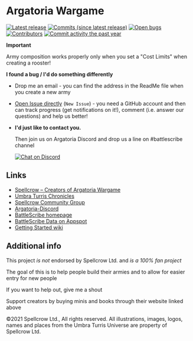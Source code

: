 Argatoria Wargame
=================

[![Latest release](https://img.shields.io/github/release/BSData/argatoria.svg?style=flat-square)](https://github.com/BSData/argatoria/releases/latest)
[![Commits (since latest release)](https://img.shields.io/github/commits-since/BSData/argatoria/latest.svg?style=flat-square)](https://github.com/BSData/argatoria/releases)
[![Open bugs](https://img.shields.io/github/issues/BSData/argatoria/bug.svg?style=flat-square&label=bugs)](https://github.com/BSData/argatoria/issues?q=is%3Aissue+is%3Aopen+label%3Abug)
[![Contributors](https://img.shields.io/github/contributors/BSData/argatoria.svg?style=flat-square)](https://github.com/BSData/argatoria/graphs/contributors)
[![Commit activity the past year](https://img.shields.io/github/commit-activity/y/BSData/argatoria.svg?style=flat-square)](https://github.com/BSData/argatoria/pulse/monthly)

__Important__

Army composition works properly only when you set a "Cost Limits" when creating a rooster!


__I found a bug / I'd do something differently__

* Drop me an email - you can find the address in the ReadMe file when you create a new army
* [Open Issue directly][] (```New Issue```) - you need a GitHub account and then can track progress (get notifications on it!), comment (i.e. answer our questions) and help us better!


* __I'd just like to contact you.__

  Then join us on Argatoria Discord and drop us a line on #battlescribe channel
  
  [![Chat on Discord](https://img.shields.io/discord/1085186335234600980?style=popout-square)](https://discord.com/channels/1085186335234600980/)


## Links ##

* [Spellcrow – Creators of Argatoria Wargame][Spellcrow]
* [Umbra Turris Chronicles][Umbra Turris Chronicles]
* [Spellcrow Community Group][Spellcrow Community Group]
* [Argatoria-Discord][Argatoria-Discord]
* [BattleScribe homepage][BattleScribe homepage]
* [BattleScribe Data on Appspot][]
* [Getting Started wiki][]


[Spellcrow]: https://www.spellcrow.com/
[Umbra Turris Chronicles]: https://utchronicles.com/
[Spellcrow Community Group]: https://www.facebook.com/groups/155087831991825/
[BattleScribe homepage]: https://battlescribe.net/
[Argatoria-Discord]: https://discord.com/channels/1085186335234600980/
[Getting Started wiki]: https://github.com/BSData/catalogue-development/wiki/Getting-Started
[Open Issue directly]: https://github.com/BSData/argatoria/issues
[BattleScribe Data on Appspot]: http://battlescribedata.appspot.com/#/repos

## Additional info ##

This project *is not* endorsed by Spellcrow Ltd. and *is a 100% fan project*

The goal of this is to help people build their armies and to allow for easier entry for new people

If you want to help out, give me a shout

Support creators by buying minis and books through their website linked above

©2021 Spellcrow Ltd., All rights reserved. All illustrations, images, logos, names and places from the Umbra Turris Universe are property of Spellcrow Ltd.
